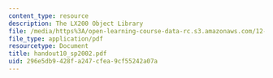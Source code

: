 ```yaml
---
content_type: resource
description: The LX200 Object Library
file: /media/https%3A/open-learning-course-data-rc.s3.amazonaws.com/12-409-hands-on-astronomy-observing-stars-and-planets-spring-2002/296e5db9428fa247cfea9cf55242a07a_handout10_sp2002.pdf
file_type: application/pdf
resourcetype: Document
title: handout10_sp2002.pdf
uid: 296e5db9-428f-a247-cfea-9cf55242a07a
---
```

